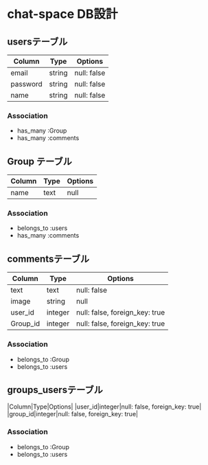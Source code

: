 # chat-space DB設計
## usersテーブル
|Column|Type|Options|
|------|----|-------|
|email|string|null: false|
|password|string|null: false|
|name|string|null: false|
### Association
- has_many :Group
- has_many :comments

## Group テーブル
|Column|Type|Options|
|------|----|-------|
|name|text|null|
### Association
- belongs_to :users
- has_many :comments

## commentsテーブル
|Column|Type|Options|
|------|----|-------|
|text|text|null: false|
|image|string|null|
|user_id|integer|null: false, foreign_key: true|
|Group_id|integer|null: false, foreign_key: true|
### Association
- belongs_to :Group 
- belongs_to :users

## groups_usersテーブル
|Column|Type|Options|
|user_id|integer|null: false, foreign_key: true|
|group_id|integer|null: false, foreign_key: true|
### Association
- belongs_to :Group 
- belongs_to :users
